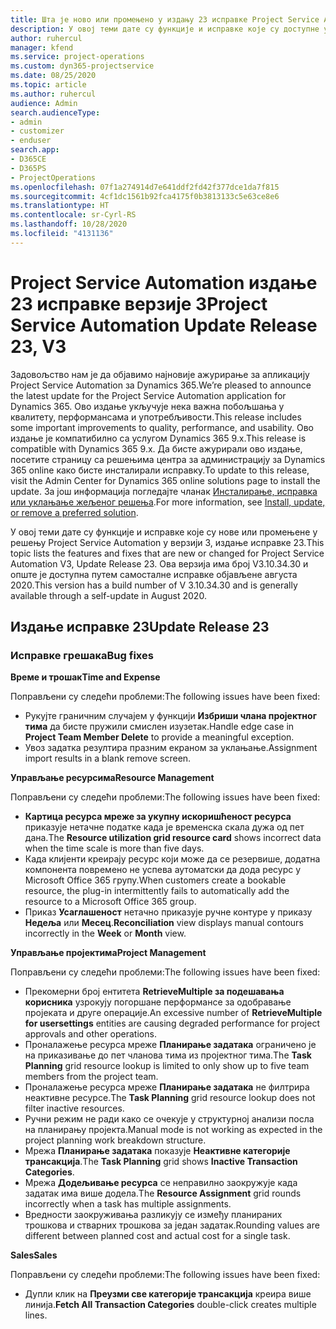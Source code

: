 ```yaml
---
title: Шта је ново или промењено у издању 23 исправке Project Service Automation верзије 3
description: У овој теми дате су функције и исправке које су доступне у издању 23 исправке за Project Service Automation верзије 3.
author: ruhercul
manager: kfend
ms.service: project-operations
ms.custom: dyn365-projectservice
ms.date: 08/25/2020
ms.topic: article
ms.author: ruhercul
audience: Admin
search.audienceType:
- admin
- customizer
- enduser
search.app:
- D365CE
- D365PS
- ProjectOperations
ms.openlocfilehash: 07f1a274914d7e641ddf2fd42f377dce1da7f815
ms.sourcegitcommit: 4cf1dc1561b92fca4175f0b3813133c5e63ce8e6
ms.translationtype: HT
ms.contentlocale: sr-Cyrl-RS
ms.lasthandoff: 10/28/2020
ms.locfileid: "4131136"
---
```

# <a name="project-service-automation-update-release-23-v3"></a><span data-ttu-id="dd9b8-103">Project Service Automation издање 23 исправке верзије 3</span><span class="sxs-lookup"><span data-stu-id="dd9b8-103">Project Service Automation Update Release 23, V3</span></span>

<span data-ttu-id="dd9b8-104">Задовољство нам је да објавимо најновије ажурирање за апликацију Project Service Automation за Dynamics 365.</span><span class="sxs-lookup"><span data-stu-id="dd9b8-104">We’re pleased to announce the latest update for the Project Service Automation application for Dynamics 365.</span></span> <span data-ttu-id="dd9b8-105">Ово издање укључује нека важна побољшања у квалитету, перформансама и употребљивости.</span><span class="sxs-lookup"><span data-stu-id="dd9b8-105">This release includes some important improvements to quality, performance, and usability.</span></span> <span data-ttu-id="dd9b8-106">Ово издање је компатибилно са услугом Dynamics 365 9.x.</span><span class="sxs-lookup"><span data-stu-id="dd9b8-106">This release is compatible with Dynamics 365 9.x.</span></span> <span data-ttu-id="dd9b8-107">Да бисте ажурирали ово издање, посетите страницу са решењима центра за администрацију за Dynamics 365 online како бисте инсталирали исправку.</span><span class="sxs-lookup"><span data-stu-id="dd9b8-107">To update to this release, visit the Admin Center for Dynamics 365 online solutions page to install the update.</span></span> <span data-ttu-id="dd9b8-108">За још информација погледајте чланак [Инсталирање, исправка или уклањање жељеног решења](https://docs.microsoft.com/power-platform/admin/install-remove-preferred-solution).</span><span class="sxs-lookup"><span data-stu-id="dd9b8-108">For more information, see [Install, update, or remove a preferred solution](https://docs.microsoft.com/power-platform/admin/install-remove-preferred-solution).</span></span>

<span data-ttu-id="dd9b8-109">У овој теми дате су функције и исправке које су нове или промењене у решењу Project Service Automation у верзији 3, издање исправке 23.</span><span class="sxs-lookup"><span data-stu-id="dd9b8-109">This topic lists the features and fixes that are new or changed for Project Service Automation V3, Update Release 23.</span></span> <span data-ttu-id="dd9b8-110">Ова верзија има број V3.10.34.30 и опште је доступна путем самосталне исправке објављене августа 2020.</span><span class="sxs-lookup"><span data-stu-id="dd9b8-110">This version has a build number of V 3.10.34.30 and is generally available through a self-update in August 2020.</span></span>

## <a name="update-release-23"></a><span data-ttu-id="dd9b8-111">Издање исправке 23</span><span class="sxs-lookup"><span data-stu-id="dd9b8-111">Update Release 23</span></span>

### <a name="bug-fixes"></a><span data-ttu-id="dd9b8-112">Исправке грешака</span><span class="sxs-lookup"><span data-stu-id="dd9b8-112">Bug fixes</span></span>

<span data-ttu-id="dd9b8-113">**Време и трошак**</span><span class="sxs-lookup"><span data-stu-id="dd9b8-113">**Time and Expense**</span></span>

<span data-ttu-id="dd9b8-114">Поправљени су следећи проблеми:</span><span class="sxs-lookup"><span data-stu-id="dd9b8-114">The following issues have been fixed:</span></span>
- <span data-ttu-id="dd9b8-115">Рукујте граничним случајем у функцији **Избриши члана пројектног тима** да бисте пружили смислен изузетак.</span><span class="sxs-lookup"><span data-stu-id="dd9b8-115">Handle edge case in **Project Team Member Delete** to provide a meaningful exception.</span></span>
- <span data-ttu-id="dd9b8-116">Увоз задатка резултира празним екраном за уклањање.</span><span class="sxs-lookup"><span data-stu-id="dd9b8-116">Assignment import results in a blank remove screen.</span></span>

<span data-ttu-id="dd9b8-117">**Управљање ресурсима**</span><span class="sxs-lookup"><span data-stu-id="dd9b8-117">**Resource Management**</span></span>

<span data-ttu-id="dd9b8-118">Поправљени су следећи проблеми:</span><span class="sxs-lookup"><span data-stu-id="dd9b8-118">The following issues have been fixed:</span></span>

- <span data-ttu-id="dd9b8-119">**Картица ресурса мреже за укупну искоришћеност ресурса** приказује нетачне податке када је временска скала дужа од пет дана.</span><span class="sxs-lookup"><span data-stu-id="dd9b8-119">The **Resource utilization grid resource card** shows incorrect data when the time scale is more than five days.</span></span>
- <span data-ttu-id="dd9b8-120">Када клијенти креирају ресурс који може да се резервише, додатна компонента повремено не успева аутоматски да дода ресурс у Microsoft Office 365 групу.</span><span class="sxs-lookup"><span data-stu-id="dd9b8-120">When customers create a bookable resource, the plug-in intermittently fails to automatically add the resource to a Microsoft Office 365 group.</span></span>
- <span data-ttu-id="dd9b8-121">Приказ **Усаглашеност** нетачно приказује ручне контуре у приказу **Недеља** или **Месец**.</span><span class="sxs-lookup"><span data-stu-id="dd9b8-121">**Reconciliation** view displays manual contours incorrectly in the **Week** or **Month** view.</span></span>

<span data-ttu-id="dd9b8-122">**Управљање пројектима**</span><span class="sxs-lookup"><span data-stu-id="dd9b8-122">**Project Management**</span></span>

<span data-ttu-id="dd9b8-123">Поправљени су следећи проблеми:</span><span class="sxs-lookup"><span data-stu-id="dd9b8-123">The following issues have been fixed:</span></span>

- <span data-ttu-id="dd9b8-124">Прекомерни број ентитета **RetrieveMultiple за подешавања корисника** узрокују погоршане перформансе за одобравање пројеката и друге операције.</span><span class="sxs-lookup"><span data-stu-id="dd9b8-124">An excessive number of **RetrieveMultiple for usersettings** entities are causing degraded performance for project approvals and other operations.</span></span>
- <span data-ttu-id="dd9b8-125">Проналажење ресурса мреже **Планирање задатака** ограничено је на приказивање до пет чланова тима из пројектног тима.</span><span class="sxs-lookup"><span data-stu-id="dd9b8-125">The **Task Planning** grid resource lookup is limited to only show up to five team members from the project team.</span></span> 
- <span data-ttu-id="dd9b8-126">Проналажење ресурса мреже **Планирање задатака** не филтрира неактивне ресурсе.</span><span class="sxs-lookup"><span data-stu-id="dd9b8-126">The **Task Planning** grid resource lookup does not filter inactive resources.</span></span>
- <span data-ttu-id="dd9b8-127">Ручни режим не ради како се очекује у структурној анализи посла на планирању пројекта.</span><span class="sxs-lookup"><span data-stu-id="dd9b8-127">Manual mode is not working as expected in the project planning work breakdown structure.</span></span>
- <span data-ttu-id="dd9b8-128">Мрежа **Планирање задатака** показује **Неактивне категорије трансакција**.</span><span class="sxs-lookup"><span data-stu-id="dd9b8-128">The **Task Planning** grid shows **Inactive Transaction Categories**.</span></span>
- <span data-ttu-id="dd9b8-129">Мрежа **Додељивање ресурса** се неправилно заокружује када задатак има више додела.</span><span class="sxs-lookup"><span data-stu-id="dd9b8-129">The **Resource Assignment** grid rounds incorrectly when a task has multiple assignments.</span></span>
- <span data-ttu-id="dd9b8-130">Вредности заокруживања разликују се између планираних трошкова и стварних трошкова за један задатак.</span><span class="sxs-lookup"><span data-stu-id="dd9b8-130">Rounding values are different between planned cost and actual cost for a single task.</span></span>

<span data-ttu-id="dd9b8-131">**Sales**</span><span class="sxs-lookup"><span data-stu-id="dd9b8-131">**Sales**</span></span>

<span data-ttu-id="dd9b8-132">Поправљени су следећи проблеми:</span><span class="sxs-lookup"><span data-stu-id="dd9b8-132">The following issues have been fixed:</span></span>

- <span data-ttu-id="dd9b8-133">Дупли клик на **Преузми све категорије трансакција** креира више линија.</span><span class="sxs-lookup"><span data-stu-id="dd9b8-133">**Fetch All Transaction Categories** double-click creates multiple lines.</span></span>
